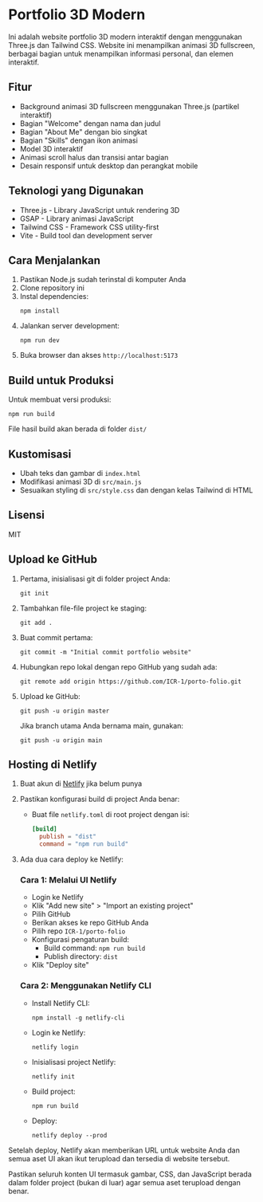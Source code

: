 # Portfolio 3D Modern

Ini adalah website portfolio 3D modern interaktif dengan menggunakan Three.js dan Tailwind CSS. Website ini menampilkan animasi 3D fullscreen, berbagai bagian untuk menampilkan informasi personal, dan elemen interaktif.

## Fitur

- Background animasi 3D fullscreen menggunakan Three.js (partikel interaktif)
- Bagian "Welcome" dengan nama dan judul
- Bagian "About Me" dengan bio singkat
- Bagian "Skills" dengan ikon animasi
- Model 3D interaktif
- Animasi scroll halus dan transisi antar bagian
- Desain responsif untuk desktop dan perangkat mobile

## Teknologi yang Digunakan

- Three.js - Library JavaScript untuk rendering 3D
- GSAP - Library animasi JavaScript
- Tailwind CSS - Framework CSS utility-first
- Vite - Build tool dan development server

## Cara Menjalankan

1. Pastikan Node.js sudah terinstal di komputer Anda
2. Clone repository ini
3. Instal dependencies:
   ```
   npm install
   ```
4. Jalankan server development:
   ```
   npm run dev
   ```
5. Buka browser dan akses `http://localhost:5173`

## Build untuk Produksi

Untuk membuat versi produksi:

```
npm run build
```

File hasil build akan berada di folder `dist/`

## Kustomisasi

- Ubah teks dan gambar di `index.html`
- Modifikasi animasi 3D di `src/main.js`
- Sesuaikan styling di `src/style.css` dan dengan kelas Tailwind di HTML

## Lisensi

MIT

## Upload ke GitHub

1. Pertama, inisialisasi git di folder project Anda:
   ```
   git init
   ```

2. Tambahkan file-file project ke staging:
   ```
   git add .
   ```

3. Buat commit pertama:
   ```
   git commit -m "Initial commit portfolio website"
   ```

4. Hubungkan repo lokal dengan repo GitHub yang sudah ada:
   ```
   git remote add origin https://github.com/ICR-1/porto-folio.git
   ```

5. Upload ke GitHub:
   ```
   git push -u origin master
   ```

   Jika branch utama Anda bernama main, gunakan:
   ```
   git push -u origin main
   ```

## Hosting di Netlify

1. Buat akun di [Netlify](https://www.netlify.com/) jika belum punya

2. Pastikan konfigurasi build di project Anda benar:
   - Buat file `netlify.toml` di root project dengan isi:
     ```toml
     [build]
       publish = "dist"
       command = "npm run build"
     ```

3. Ada dua cara deploy ke Netlify:

   ### Cara 1: Melalui UI Netlify
   - Login ke Netlify
   - Klik "Add new site" > "Import an existing project"
   - Pilih GitHub
   - Berikan akses ke repo GitHub Anda
   - Pilih repo `ICR-1/porto-folio`
   - Konfigurasi pengaturan build:
     - Build command: `npm run build`
     - Publish directory: `dist`
   - Klik "Deploy site"

   ### Cara 2: Menggunakan Netlify CLI
   - Install Netlify CLI:
     ```
     npm install -g netlify-cli
     ```
   - Login ke Netlify:
     ```
     netlify login
     ```
   - Inisialisasi project Netlify:
     ```
     netlify init
     ```
   - Build project:
     ```
     npm run build
     ```
   - Deploy:
     ```
     netlify deploy --prod
     ```

Setelah deploy, Netlify akan memberikan URL untuk website Anda dan semua aset UI akan ikut terupload dan tersedia di website tersebut.

Pastikan seluruh konten UI termasuk gambar, CSS, dan JavaScript berada dalam folder project (bukan di luar) agar semua aset terupload dengan benar.